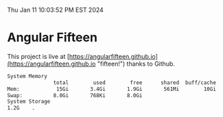 Thu Jan 11 10:03:52 PM EST 2024

# Angular Fifteen


This project is live at [https://angularfifteen.github.io](https://angularfifteen.github.io "fifteen!") thanks to Github.

```bash
System Memory
               total        used        free      shared  buff/cache   available
Mem:            15Gi       3.4Gi       1.9Gi       561Mi        10Gi        11Gi
Swap:          8.0Gi       768Ki       8.0Gi
System Storage
1.2G	.
```
```bash
